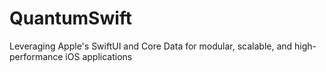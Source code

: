 # QuantumSwift
Leveraging Apple's SwiftUI and Core Data for modular, scalable, and high-performance iOS applications
